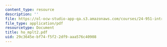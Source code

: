 ```yaml
---
content_type: resource
description: ''
file: https://ol-ocw-studio-app-qa.s3.amazonaws.com/courses/24-951-introduction-to-syntax-fall-2003/29c3645ebf74f5f22df9aaa576c40908_ho_mplt2.pdf
file_type: application/pdf
resourcetype: Document
title: ho_mplt2.pdf
uid: 29c3645e-bf74-f5f2-2df9-aaa576c40908
---
```

